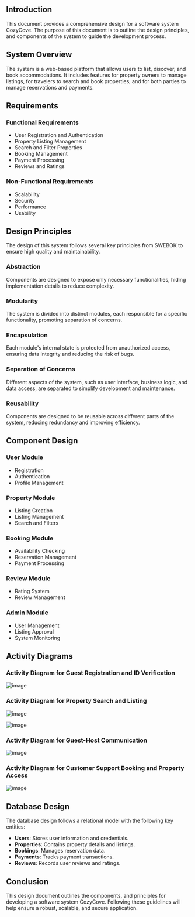 ## Introduction
This document provides a comprehensive design for a software system CozyCove. The purpose of this document is to outline the design principles, and components of the system to guide the development process.

## System Overview
The system is a web-based platform that allows users to list, discover, and book accommodations. It includes features for property owners to manage listings, for travelers to search and book properties, and for both parties to manage reservations and payments.

## Requirements
### Functional Requirements
- User Registration and Authentication
- Property Listing Management
- Search and Filter Properties
- Booking Management
- Payment Processing
- Reviews and Ratings

### Non-Functional Requirements
- Scalability
- Security
- Performance
- Usability

## Design Principles
The design of this system follows several key principles from SWEBOK to ensure high quality and maintainability.

### Abstraction
Components are designed to expose only necessary functionalities, hiding implementation details to reduce complexity.

### Modularity
The system is divided into distinct modules, each responsible for a specific functionality, promoting separation of concerns.

### Encapsulation
Each module's internal state is protected from unauthorized access, ensuring data integrity and reducing the risk of bugs.

### Separation of Concerns
Different aspects of the system, such as user interface, business logic, and data access, are separated to simplify development and maintenance.

### Reusability
Components are designed to be reusable across different parts of the system, reducing redundancy and improving efficiency.

## Component Design
### User Module
- Registration
- Authentication
- Profile Management

### Property Module
- Listing Creation
- Listing Management
- Search and Filters

### Booking Module
- Availability Checking
- Reservation Management
- Payment Processing

### Review Module
- Rating System
- Review Management

### Admin Module
- User Management
- Listing Approval
- System Monitoring

## Activity Diagrams
### Activity Diagram for Guest Registration and ID Verification
![image](https://github.com/SWENGG4Y2024/SWENGG4Y2024Team02/assets/87032748/985f600d-5ded-4f11-af55-b30ce5158478)

### Activity Diagram for Property Search and Listing
![image](https://github.com/SWENGG4Y2024/SWENGG4Y2024Team02/assets/87032748/b9e4101a-6170-48f1-93a7-949e54b1b0ee)

![image](https://github.com/SWENGG4Y2024/SWENGG4Y2024Team02/assets/87032748/7850323e-05fc-4509-aa66-9bc5727668df)

### Activity Diagram for Guest-Host Communication
![image](https://github.com/SWENGG4Y2024/SWENGG4Y2024Team02/assets/87032748/d36aa4f6-d113-4ad9-ad4a-4386054560e4)

### Activity Diagram for Customer Support Booking and Property Access
![image](https://github.com/SWENGG4Y2024/SWENGG4Y2024Team02/assets/87032748/39f93d92-c3cf-42f2-ae05-0dfac02e21f2)






## Database Design
The database design follows a relational model with the following key entities:
- **Users**: Stores user information and credentials.
- **Properties**: Contains property details and listings.
- **Bookings**: Manages reservation data.
- **Payments**: Tracks payment transactions.
- **Reviews**: Records user reviews and ratings.
  
## Conclusion
This design document outlines the  components, and principles for developing a software system CozyCove. Following these guidelines will help ensure a robust, scalable, and secure application.
